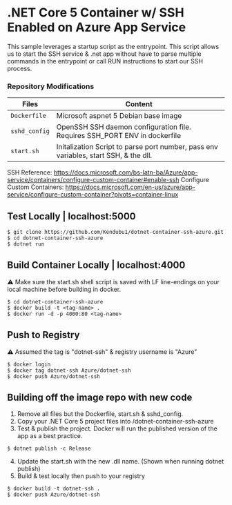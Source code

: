# .NET Core 5 Container w/ SSH Enabled on Azure App Service
This sample leverages a startup script as the entrypoint. This script allows us to start the SSH service & .net app without have to parse multiple commands in the entrypoint or call RUN instructions to start our SSH process.

### Repository Modifications 

| Files             |  Content                                   |
|----------------------|--------------------------------------------|
| `Dockerfile`           | Microsoft aspnet 5 Debian base image           |
| `sshd_config`       | OpenSSH SSH daemon configuration file. Requires SSH_PORT ENV in dockerfile                      |
| `start.sh`               | Initalization Script to parse port number, pass env variables, start SSH, & the dll.                                 |


SSH Reference: https://docs.microsoft.com/bs-latn-ba/Azure/app-service/containers/configure-custom-container#enable-ssh
Configure Custom Containers: https://docs.microsoft.com/en-us/azure/app-service/configure-custom-container?pivots=container-linux

## Test Locally | localhost:5000
```
$ git clone https://github.com/Kendubu1/dotnet-container-ssh-azure.git
$ cd dotnet-container-ssh-azure
$ dotnet run
```

## Build Container Locally | localhost:4000
⚠ Make sure the start.sh shell script is saved with LF line-endings on your local machine before building in docker.
```
$ cd dotnet-container-ssh-azure
$ docker build -t <tag-name> .
$ docker run -d -p 4000:80 <tag-name>
```

## Push to Registry 
⚠ Assumed the tag is "dotnet-ssh" & registry username is "Azure"
```
$ docker login
$ docker tag dotnet-ssh Azure/dotnet-ssh
$ docker push Azure/dotnet-ssh
```

## Building off the image repo with new code
1. Remove all files but the Dockerfile, start.sh & sshd_config.
2. Copy your .NET Core 5 project files into /dotnet-container-ssh-azure
3. Test & publish the project. Docker will run the published version of the app as a best practice.
```
$ dotnet publish -c Release
```
4. Update the start.sh with the new .dll name. (Shown when running dotnet publish)
5. Build & test locally then push to your registry  
```
$ docker build -t dotnet-ssh .
$ docker push Azure/dotnet-ssh
```


